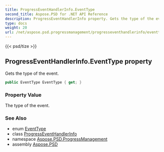 ```yaml
---
title: ProgressEventHandlerInfo.EventType
second_title: Aspose.PSD for .NET API Reference
description: ProgressEventHandlerInfo property. Gets the type of the event
type: docs
weight: 20
url: /net/aspose.psd.progressmanagement/progresseventhandlerinfo/eventtype/
---
```

{{< psd/tize >}}
## ProgressEventHandlerInfo.EventType property

Gets the type of the event.

```csharp
public EventType EventType { get; }
```

### Property Value

The type of the event.

### See Also

* enum [EventType](../../eventtype/)
* class [ProgressEventHandlerInfo](../)
* namespace [Aspose.PSD.ProgressManagement](../../../aspose.psd.progressmanagement/)
* assembly [Aspose.PSD](../../../)


